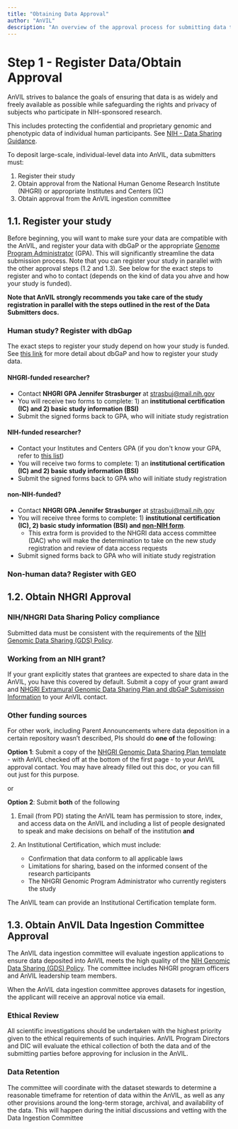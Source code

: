 ```yaml
---
title: "Obtaining Data Approval"
author: "AnVIL"
description: "An overview of the approval process for submitting data to AnVIL."
---
```


# Step 1 - Register Data/Obtain Approval

<hero>

AnVIL strives to balance the goals of ensuring that data is as widely and freely available as possible while safeguarding the rights and privacy of subjects who participate in NIH-sponsored research.

This includes protecting the confidential and proprietary genomic and phenotypic data of individual human participants. See [NIH - Data Sharing Guidance](https://grants.nih.gov/grants/policy/data_sharing/data_sharing_guidance.htm).

</hero>


To deposit large-scale, individual-level data into AnVIL, data submitters must:

1. Register their study       
2. Obtain approval from the National Human Genome Research Institute (NHGRI) or appropriate Institutes and Centers (IC)     
3. Obtain approval from the AnVIL ingestion committee

## 1.1. Register your study      
Before beginning, you will want to make sure your data are compatible with the AnVIL, and register your data with dbGaP or the appropriate [Genome Program Administrator](https://osp.od.nih.gov/genomic-program-administrators/#:~:text=Genomic%20Program%20Administrators%20(GPAs)%20are,for%20the%20NIH%20GDS%20Policy) (GPA). This will significantly streamline the data submission process. Note that you can register your study in parallel with the other approval steps (1.2 and 1.3). See below for the exact steps to register and who to contact (depends on the kind of data you ahve and how your study is funded).            

**Note that AnVIL strongly recommends you take care of the study registration in parallel with the steps outlined in the rest of the Data Submitters docs.**   
   
### Human study? Register with dbGap   

The exact steps to register your study depend on how your study is funded. See [this link](https://www.ncbi.nlm.nih.gov/projects/gap/cgi-bin/about.cgi) for more detail about dbGaP and how to register your study data.               

#### NHGRI-funded researcher?   
- Contact **NHGRI GPA Jennifer Strasburger** at [strasbuj@mail.nih.gov](mailto:strasbuj@mail.nih.gov)    
- You will receive two forms to complete: 1) an **institutional certification (IC) and 2) basic study information (BSI)**     
- Submit the signed forms back to GPA, who will initiate study registration   

#### NIH-funded researcher? 
- Contact your Institutes and Centers GPA (if you don't know your GPA, refer to [this list](https://osp.od.nih.gov/wp-content/uploads/IC_GPAs.pdf)) 
- You will receive two forms to complete: 1) an **institutional certification (IC) and 2) basic study information (BSI)** 
- Submit the signed forms back to GPA who will initiate study registration     

#### non-NIH-funded?
- Contact **NHGRI GPA Jennifer Strasburger** at [strasbuj@mail.nih.gov](mailto:strasbuj@mail.nih.gov)    
- You will receive three forms to complete: 1) **institutional certification (IC), 2) basic study information (BSI) and [non-NIH form](https://www.genome.gov/sites/default/files/media/files/2021-01/ExtramuralNHGRI_DSP_post2021_revised012121.pdf)**. 
  - This extra form is provided to the NHGRI data access committee (DAC) who will make the determination to take on the new study registration and review of data access requests
- Submit signed forms back to GPA who will initiate study registration    

### Non-human data? Register with GEO
 


## 1.2. Obtain NHGRI Approval

### NIH/NHGRI Data Sharing Policy compliance   
Submitted data must be consistent with the requirements of the [NIH Genomic Data Sharing (GDS) Policy](https://www.genome.gov/about-nhgri/Policies-Guidance/Genomic-Data-Sharing).    

### Working from an NIH grant? 
If your grant explicitly states that grantees are expected to share data in the AnVIL, you have this covered by default. Submit a copy of your grant award and [NHGRI Extramural Genomic Data Sharing Plan and dbGaP Submission Information](https://www.genome.gov/sites/default/files/media/files/2021-01/ExtramuralNHGRI_DSP_post2021_revised012121.pdf) to your AnVIL contact.  

### Other funding sources    
For other work, including Parent Announcements where data deposition in a certain repository wasn’t described, PIs should do **one of** the following:    

**Option 1**:  Submit a copy of the [NHGRI Genomic Data Sharing Plan template](https://www.genome.gov/sites/default/files/media/files/2021-01/ExtramuralNHGRI_DSP_post2021_revised012121.pdf) - with AnVIL checked off at the bottom of the first page - to your  AnVIL approval contact. You may have already filled out this doc, or you can fill out just for this purpose.  

or

**Option 2**: Submit **both** of the following    
 1. Email (from PD) stating the AnVIL team has permission to store, index, and access data on the AnVIL and including a list of people designated to speak and make decisions on behalf of the institution **and**   

2. An Institutional Certification, which must include: 
   - Confirmation that data conform to all applicable laws 
   - Limitations for sharing, based on the informed consent of the research participants
   - The NHGRI Genomic Program Administrator who currently registers the study 

The AnVIL team can provide an Institutional Certification template form. 


## 1.3. Obtain AnVIL Data Ingestion Committee Approval

The AnVIL data ingestion committee will evaluate ingestion applications to ensure data deposited into AnVIL meets the high quality of the [NIH Genomic Data Sharing (GDS) Policy](https://www.genome.gov/about-nhgri/Policies-Guidance/Genomic-Data-Sharing). The committee includes NHGRI program officers and AnVIL leadership team members.

When the AnVIL data ingestion committee approves datasets for ingestion, the applicant will receive an approval notice via email.     

### Ethical Review

All scientific investigations should be undertaken with the highest priority given to the ethical requirements of such inquiries. AnVIL Program Directors and DIC will evaluate the ethical collection of both the data and of the submitting parties before approving for inclusion in the AnVIL.

### Data Retention

The committee will coordinate with the dataset stewards to determine a reasonable timeframe for retention of data within the AnVIL, as well as any other provisions around the long-term storage, archival, and availability of the data. This will happen during the initial discussions and vetting with the Data Ingestion Committee


